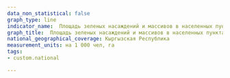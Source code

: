 ```yaml
---
data_non_statistical: false
graph_type: line
indicator_name:  Площадь зеленых насаждений и массивов в населенных пунктах в расчете на 1000 человек
graph_title:  Площадь зеленых насаждений и массивов в населенных пунктах в расчете на 1000 чел. на 1 га
national_geographical_coverage: Кыргызская Республика
measurement_units: на 1 000 чел, га
tags:
- custom.national

---
```

